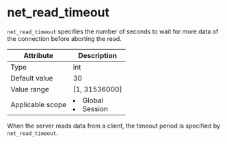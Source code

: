 # net_read_timeout

`net_read_timeout` specifies the number of seconds to wait for more data of the connection before aborting the read.

| **Attribute** | **Description** |
|--------|------------------------------------------------------------------------------------------------------------|
| Type | int |
| Default value | 30 |
| Value range | \[1, 31536000\] |
| Applicable scope | <li> Global   <li> Session |

When the server reads data from a client, the timeout period is specified by `net_read_timeout`.

